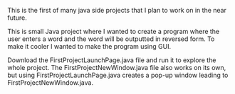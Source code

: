This is the first of many java side projects that
I plan to work on in the near future.

This is small Java project where I wanted to create
a program where the user enters a word and the word 
will be outputted in reversed form. To make it cooler
I wanted to make the program using GUI.

Download the FirstProjectLaunchPage.java file and run
it to explore the whole project. The FirstProjectNewWindow.java 
file also works on its own, but using FirstProjectLaunchPage.java 
creates a pop-up window leading to FirstProjectNewWindow.java.
